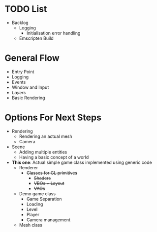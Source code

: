 # TODO List


* Backlog
  * Logging
    * Initialisation error handling
  * Emscripten Build

# General Flow
* Entry Point
* Logging
* Events
* Window and Input
* *Layers*
* Basic Rendering

# Options For Next Steps
* Rendering
  * Rendering an actual mesh
  * Camera
* Scene
  * Adding multiple entities
  * Having a basic concept of a world
* **This one**: Actual simple game class implemented using generic code
  * Renderer
    * ~~Classes for GL primitives~~
      * ~~Shaders~~
      * ~~VBOs + Layout~~
      * ~~VAOs~~
  * Demo game class
    * Game Separation
    * Loading
    * Level
    * Player
    * Camera management
  * Mesh class
